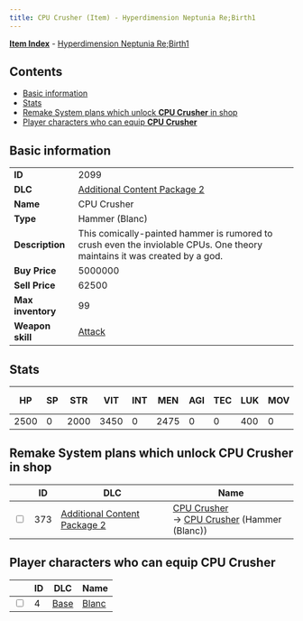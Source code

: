 ```yaml
---
title: CPU Crusher (Item) - Hyperdimension Neptunia Re;Birth1
---
```


[**Item Index**](/neptunia/rb1/item/index.html) - [Hyperdimension Neptunia Re;Birth1](/neptunia/rb1)

## Contents

- [Basic information](#basic-information)
- [Stats](#stats)
- [Remake System plans which unlock **CPU Crusher** in shop](#remake-system-plans-which-unlock-cpu-crusher-in-shop)
- [Player characters who can equip **CPU Crusher**](#player-characters-who-can-equip-cpu-crusher)

## Basic information

|   |   |
| -- | -- |
| **ID** | 2099 |
| **DLC** | [Additional Content Package 2](/neptunia/rb1/dlc/11-pack2.html) |
| **Name** | CPU Crusher |
| **Type** | Hammer (Blanc) |
| **Description** | This comically-painted hammer is rumored to crush even the inviolable CPUs. One theory maintains it was created by a god. |
| **Buy Price** | 5000000 |
| **Sell Price** | 62500 |
| **Max inventory** | 99 |
| **Weapon skill** | [Attack](/neptunia/rb1/skill/1-601-attack.html) |


## Stats

| HP | SP | STR | VIT | INT | MEN | AGI | TEC | LUK | MOV | Fire res. | Ice res. | Wind res. | Lightning res. |
| -- | -- | --- | --- | --- | --- | --- | --- | --- | --- | --------- | -------- | --------- | -------------- |
| 2500 | 0 | 2000 | 3450 | 0 | 2475 | 0 | 0 | 400 | 0 | 0 | 0 | 0 | 0 |


## Remake System plans which unlock **CPU Crusher** in shop

|    | ID | DLC | Name |
| -- | -- | --- | ---- |
| <input type="checkbox" id="rb1-remake-11-373" class="trackbox" /> | 373 | [Additional Content Package 2](/neptunia/rb1/dlc/11-pack2.html) | [CPU Crusher](/neptunia/rb1/remake/11-373-cpu-crusher.html)<br /> → [CPU Crusher](/neptunia/rb1/item/11-2099-cpu-crusher.html) (Hammer (Blanc)) |


## Player characters who can equip **CPU Crusher**

|    | ID | DLC | Name |
| -- | -- | --- | ---- |
| <input type="checkbox" id="rb1-player-1-4" class="trackbox" /> | 4 | [Base](/neptunia/rb1/dlc/1-base.html) | [Blanc](/neptunia/rb1/player/1-4-blanc.html) |
